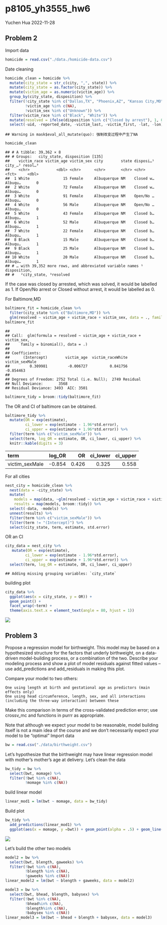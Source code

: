 p8105_yh3555_hw6
================
Yuchen Hua
2022-11-28

## Problem 2

Import data

``` r
homicide = read.csv("./data./homicide-data.csv")
```

Date cleaning

``` r
homicide_clean = homicide %>%
  mutate(city_state = str_c(city, ",", state)) %>%
  mutate(city_state = as.factor(city_state)) %>%
  mutate(victim_age = as.numeric(victim_age)) %>%
  group_by(city_state, disposition) %>% 
  filter(!city_state %in% c("Dallas,TX", "Phoenix,AZ", "Kansas City,MO", "Tulsa,AL"),
         !victim_age %in% c(NA),
         !victim_sex %in% c("Unknown")) %>%
  filter(victim_race %in% c("Black", "White")) %>%
  mutate(resolved = ifelse(disposition %in% c("Closed by arrest"), 1, 0)) %>%
  select(-uid, -reported_date, -victim_last, -victim_first, -lat, -lon)
```

    ## Warning in mask$eval_all_mutate(quo): 强制改变过程中产生了NA

``` r
homicide_clean
```

    ## # A tibble: 39,362 × 8
    ## # Groups:   city_state, disposition [135]
    ##    victim_race victim_age victim_sex city        state disposi…¹ city_…² resol…³
    ##    <chr>            <dbl> <chr>      <chr>       <chr> <chr>     <fct>     <dbl>
    ##  1 White               15 Female     Albuquerque NM    Closed w… Albuqu…       0
    ##  2 White               72 Female     Albuquerque NM    Closed w… Albuqu…       0
    ##  3 White               91 Female     Albuquerque NM    Open/No … Albuqu…       0
    ##  4 White               56 Male       Albuquerque NM    Open/No … Albuqu…       0
    ##  5 White               43 Female     Albuquerque NM    Closed b… Albuqu…       1
    ##  6 White               52 Male       Albuquerque NM    Closed b… Albuqu…       1
    ##  7 White               22 Female     Albuquerque NM    Closed b… Albuqu…       1
    ##  8 Black               15 Male       Albuquerque NM    Closed b… Albuqu…       1
    ##  9 Black               25 Male       Albuquerque NM    Closed b… Albuqu…       1
    ## 10 White               20 Male       Albuquerque NM    Closed b… Albuqu…       1
    ## # … with 39,352 more rows, and abbreviated variable names ¹​disposition,
    ## #   ²​city_state, ³​resolved

If the case was closed by arrested, which was solved, it would be
labelled as 1. If Open/No arrest or Closed without arrest, it would be
labelled as 0.

For Baltimore,MD

``` r
baltimore_fit = homicide_clean %>%
  filter(city_state %in% c("Baltimore,MD")) %>%
  glm(resolved ~ victim_age + victim_race + victim_sex, data = ., family = binomial())
baltimore_fit
```

    ## 
    ## Call:  glm(formula = resolved ~ victim_age + victim_race + victim_sex, 
    ##     family = binomial(), data = .)
    ## 
    ## Coefficients:
    ##      (Intercept)        victim_age  victim_raceWhite    victim_sexMale  
    ##         0.309981         -0.006727          0.841756         -0.854463  
    ## 
    ## Degrees of Freedom: 2752 Total (i.e. Null);  2749 Residual
    ## Null Deviance:       3568 
    ## Residual Deviance: 3493  AIC: 3501

``` r
baltimore_tidy = broom::tidy(baltimore_fit)
```

The OR and CI of baltimore can be obtained.

``` r
baltimore_tidy %>%
  mutate(OR = exp(estimate),
         ci_lower = exp(estimate - 1.96*std.error),
         ci_upper = exp(estimate + 1.96*std.error)) %>%
  filter(term %in% c("victim_sexMale")) %>%
  select(term, log_OR = estimate, OR, ci_lower, ci_upper) %>%
  knitr::kable(digits = 3)
```

| term           | log_OR |    OR | ci_lower | ci_upper |
|:---------------|-------:|------:|---------:|---------:|
| victim_sexMale | -0.854 | 0.426 |    0.325 |    0.558 |

For all cities

``` r
nest_city = homicide_clean %>%
  nest(data = -city_state) %>%
  mutate(
    models = map(data, ~glm(resolved ~ victim_age + victim_race + victim_sex, data= ., family = binomial())),
    results = map(models, broom::tidy)) %>%
  select(-data, -models) %>%
  unnest(results) %>%
  filter(term %in% c("victim_sexMale")) %>%
  filter(term != "(Intercept)") %>%
  select(city_state, term, estimate, std.error)
```

OR an CI

``` r
city_data = nest_city %>%
   mutate(OR = exp(estimate),
         ci_lower = exp(estimate - 1.96*std.error),
         ci_upper = exp(estimate + 1.96*std.error)) %>%
  select(term, log_OR = estimate, OR, ci_lower, ci_upper)
```

    ## Adding missing grouping variables: `city_state`

building plot

``` r
city_data %>% 
  ggplot(aes(x = city_state, y = OR)) +
  geom_point() +
  facet_wrap(~term) + 
  theme(axis.text.x = element_text(angle = 80, hjust = 1))
```

![](p8105_yh3555_hw6_files/figure-gfm/unnamed-chunk-7-1.png)<!-- -->

## Problem 3

Propose a regression model for birthweight. This model may be based on a
hypothesized structure for the factors that underly birthweight, on a
data-driven model-building process, or a combination of the two.
Describe your modeling process and show a plot of model residuals
against fitted values – use add_predictions and add_residuals in making
this plot.

Compare your model to two others:

    One using length at birth and gestational age as predictors (main effects only)
    One using head circumference, length, sex, and all interactions (including the three-way interaction) between these

Make this comparison in terms of the cross-validated prediction error;
use crossv_mc and functions in purrr as appropriate.

Note that although we expect your model to be reasonable, model building
itself is not a main idea of the course and we don’t necessarily expect
your model to be “optimal” Import data

``` r
bw = read.csv("./data/birthweight.csv")
```

Let’s hypothesize that the birthweight may have linear regression model
with mother’s mother’s age at delivery. Let’s clean the data

``` r
bw_tidy = bw %>%
  select(bwt, momage) %>%
  filter(!bwt %in% c(NA),
         !momage %in% c(NA))
```

build linear model

``` r
linear_mod1 = lm(bwt ~ momage, data = bw_tidy)
```

Build plot

``` r
bw_tidy %>%
  add_predictions(linear_mod1) %>%
  ggplot(aes(x = momage, y =bwt)) + geom_point(alpha = .5) + geom_line(aes(y=pred), color = "red") 
```

![](p8105_yh3555_hw6_files/figure-gfm/unnamed-chunk-11-1.png)<!-- -->

Let’s build the other two models

``` r
model2 = bw %>%
  select(bwt, blength, gaweeks) %>%
  filter(!bwt %in% c(NA),
         !blength %in% c(NA),
         !gaweeks %in% c(NA))
linear_model2 = lm(bwt ~ blength + gaweeks, data = model2)
```

``` r
model3 = bw %>%
  select(bwt, bhead, blength, babysex) %>%
  filter(!bwt %in% c(NA),
         !bhead%in% c(NA),
         !blength%in% c(NA),
         !babysex %in% c(NA))
linear_model3 = lm(bwt ~ bhead + blength + babysex, data = model3)
```
